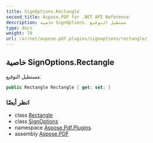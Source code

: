 ```yaml
---
title: SignOptions.Rectangle
second_title: Aspose.PDF for .NET API Reference
description: خاصية SignOptions. مستطيل التوقيع
type: docs
weight: 70
url: /ar/net/aspose.pdf.plugins/signoptions/rectangle/
---
```

## خاصية SignOptions.Rectangle

مستطيل التوقيع.

```csharp
public Rectangle Rectangle { get; set; }
```

### انظر أيضًا

* class [Rectangle](../../../aspose.pdf/rectangle/)
* class [SignOptions](../)
* namespace [Aspose.Pdf.Plugins](../../../aspose.pdf.plugins/)
* assembly [Aspose.PDF](../../../)